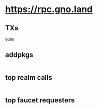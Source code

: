 # https://rpc.gno.land

## TXs
```
9388
```

## addpkgs
```
```

## top realm calls
```
```

## top faucet requesters
```
```

